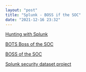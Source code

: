 ```yaml
---
layout: "post"
title: "Splunk - BOSS if the SOC"
date: "2021-12-16 23:32"
---
```

[Hunting with Splunk](https://www.splunk.com/en_us/blog/security/hunting-with-splunk-the-basics.html)

[BOTS Boss of the SOC](https://bots.splunk.com)

[BOSS of the SOC](https://www.splunk.com/en_us/blog/security/boss-of-the-soc-scoring-server-questions-and-answers-and-dataset-open-sourced-and-ready-for-download.html)

[Splunk security dataset project](https://live.splunk.com/splunk-security-dataset-project)